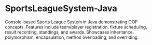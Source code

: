 # SportsLeagueSystem-Java
Console-based Sports League System in Java demonstrating OOP concepts. Features include team/player registration, fixture scheduling, result recording, standings, and awards. Showcases inheritance, polymorphism, encapsulation, method overloading, and overriding.
